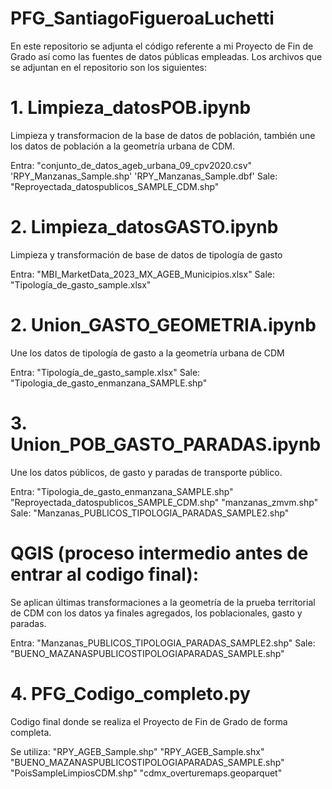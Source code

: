# PFG_SantiagoFigueroaLuchetti
En este repositorio se adjunta el código referente a mi Proyecto de Fin de Grado así como las fuentes de datos públicas empleadas.
Los archivos que se adjuntan en el repositorio son los siguientes:


# 1. Limpieza_datosPOB.ipynb
Limpieza y transformacion de la base de datos de población, también une los datos de población a la geometría urbana de CDM.

Entra:
"conjunto_de_datos_ageb_urbana_09_cpv2020.csv"
'RPY_Manzanas_Sample.shp'
'RPY_Manzanas_Sample.dbf'
Sale:
"Reproyectada_datospublicos_SAMPLE_CDM.shp"


# 2. Limpieza_datosGASTO.ipynb
Limpieza y transformación de base de datos de tipología de gasto

Entra:
"MBI_MarketData_2023_MX_AGEB_Municipios.xlsx" 
Sale:
"Tipología_de_gasto_sample.xlsx"


# 2. Union_GASTO_GEOMETRIA.ipynb
Une los datos de tipología de gasto a la geometría urbana de CDM

Entra:
"Tipología_de_gasto_sample.xlsx"
Sale:
"Tipologia_de_gasto_enmanzana_SAMPLE.shp"


# 3. Union_POB_GASTO_PARADAS.ipynb
Une los datos públicos, de gasto y paradas de transporte público.

Entra:
"Tipologia_de_gasto_enmanzana_SAMPLE.shp"
"Reproyectada_datospublicos_SAMPLE_CDM.shp"
"manzanas_zmvm.shp"
Sale:
"Manzanas_PUBLICOS_TIPOLOGIA_PARADAS_SAMPLE2.shp"

# QGIS (proceso intermedio antes de entrar al codigo final):
Se aplican últimas transformaciones a la geometría de la prueba territorial de CDM con los datos ya finales agregados, los poblacionales, gasto y paradas.

Entra:
"Manzanas_PUBLICOS_TIPOLOGIA_PARADAS_SAMPLE2.shp"
Sale:
"BUENO_MAZANASPUBLICOSTIPOLOGIAPARADAS_SAMPLE.shp"


# 4. PFG_Codigo_completo.py
Codigo final donde se realiza el Proyecto de Fin de Grado de forma completa.

Se utiliza:
"RPY_AGEB_Sample.shp"
"RPY_AGEB_Sample.shx"
"BUENO_MAZANASPUBLICOSTIPOLOGIAPARADAS_SAMPLE.shp"
"PoisSampleLimpiosCDM.shp"
"cdmx_overturemaps.geoparquet"
